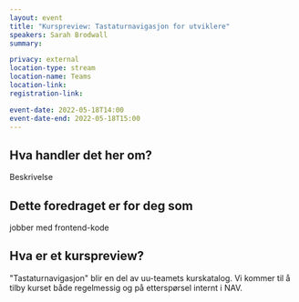 ```yaml
---
layout: event
title: "Kurspreview: Tastaturnavigasjon for utviklere" 
speakers: Sarah Brodwall
summary: 

privacy: external
location-type: stream
location-name: Teams
location-link:
registration-link:

event-date: 2022-05-18T14:00
event-date-end: 2022-05-18T15:00
---
```

## Hva handler det her om?
Beskrivelse

## Dette foredraget er for deg som
jobber med frontend-kode

## Hva er et kurspreview?
"Tastaturnavigasjon" blir en del av uu-teamets kurskatalog.  Vi kommer til å tilby kurset både regelmessig og på etterspørsel internt i NAV.  
